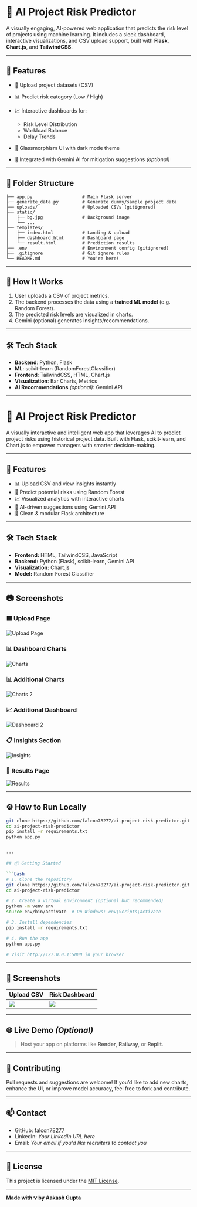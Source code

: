 # 🤖 AI Project Risk Predictor

A visually engaging, AI-powered web application that predicts the risk level of projects using machine learning. It includes a sleek dashboard, interactive visualizations, and CSV upload support, built with **Flask**, **Chart.js**, and **TailwindCSS**.

---

## 🚀 Features

* 📂 Upload project datasets (CSV)
* 📊 Predict risk category (Low / High)
* 📈 Interactive dashboards for:

  * Risk Level Distribution
  * Workload Balance
  * Delay Trends
* 🎨 Glassmorphism UI with dark mode theme
* 💬 Integrated with Gemini AI for mitigation suggestions *(optional)*

---

## 📁 Folder Structure

```
├── app.py                   # Main Flask server
├── generate_data.py         # Generate dummy/sample project data
├── uploads/                 # Uploaded CSVs (gitignored)
├── static/
│   ├── bg.jpg               # Background image
│   └── ...
├── templates/
│   ├── index.html           # Landing & upload
│   ├── dashboard.html       # Dashboard page
│   └── result.html          # Prediction results
├── .env                     # Environment config (gitignored)
├── .gitignore               # Git ignore rules
└── README.md                # You're here!
```

---

## 🧠 How It Works

1. User uploads a CSV of project metrics.
2. The backend processes the data using a **trained ML model** (e.g. Random Forest).
3. The predicted risk levels are visualized in charts.
4. Gemini (optional) generates insights/recommendations.

---

## 🛠️ Tech Stack

* **Backend**: Python, Flask
* **ML**: scikit-learn (RandomForestClassifier)
* **Frontend**: TailwindCSS, HTML, Chart.js
* **Visualization**: Bar Charts, Metrics
* **AI Recommendations** *(optional)*: Gemini API

---

# 🚀 AI Project Risk Predictor

A visually interactive and intelligent web app that leverages AI to predict project risks using historical project data. Built with Flask, scikit-learn, and Chart.js to empower managers with smarter decision-making.

---

## 🧠 Features

- 📊 Upload CSV and view insights instantly  
- 🎯 Predict potential risks using Random Forest  
- 📈 Visualized analytics with interactive charts  
- 💬 AI-driven suggestions using Gemini API  
- 🔐 Clean & modular Flask architecture

---

## 🛠 Tech Stack

- **Frontend:** HTML, TailwindCSS, JavaScript  
- **Backend:** Python (Flask), scikit-learn, Gemini API  
- **Visualization:** Chart.js  
- **Model:** Random Forest Classifier  

---



## 📷 Screenshots

### 🟩 Upload Page  
![Upload Page](https://raw.githubusercontent.com/falcon78277/ai-project-risk-predictor/main/static/dashboard.png)

### 📊 Dashboard Charts  
![Charts](https://raw.githubusercontent.com/falcon78277/ai-project-risk-predictor/main/static/charts.png)

### 📊 Additional Charts  
![Charts 2](https://raw.githubusercontent.com/falcon78277/ai-project-risk-predictor/main/static/charts2.png)

### 📈 Additional Dashboard  
![Dashboard 2](https://raw.githubusercontent.com/falcon78277/ai-project-risk-predictor/main/static/dashboard2.png)

### 📋 Insights Section  
![Insights](https://raw.githubusercontent.com/falcon78277/ai-project-risk-predictor/main/static/insights.png)

### 🧾 Results Page  
![Results](https://raw.githubusercontent.com/falcon78277/ai-project-risk-predictor/main/static/result.png)


---

## ⚙️ How to Run Locally

```bash
git clone https://github.com/falcon78277/ai-project-risk-predictor.git
cd ai-project-risk-predictor
pip install -r requirements.txt
python app.py


---

## 📦 Getting Started

```bash
# 1. Clone the repository
git clone https://github.com/falcon78277/ai-project-risk-predictor.git
cd ai-project-risk-predictor

# 2. Create a virtual environment (optional but recommended)
python -m venv env
source env/bin/activate  # On Windows: env\Scripts\activate

# 3. Install dependencies
pip install -r requirements.txt

# 4. Run the app
python app.py

# Visit http://127.0.0.1:5000 in your browser
```

---

## 📸 Screenshots

| Upload CSV                      | Risk Dashboard                     |
| ------------------------------- | ---------------------------------- |
| ![](static/image/upload_ui.png) | ![](static/image/dashboard_ui.png) |

---

## 🌐 Live Demo *(Optional)*

> Host your app on platforms like **Render**, **Railway**, or **Replit**.

---

## 🤝 Contributing

Pull requests and suggestions are welcome! If you’d like to add new charts, enhance the UI, or improve model accuracy, feel free to fork and contribute.

---

## 📫 Contact

* GitHub: [falcon78277](https://github.com/falcon78277)
* LinkedIn: *Your LinkedIn URL here*
* Email: *Your email if you'd like recruiters to contact you*

---

## 🏁 License

This project is licensed under the [MIT License](LICENSE).

---

**Made with 💡 by Aakash Gupta**
